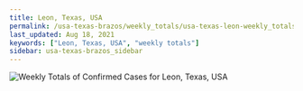 ```yaml
---
title: Leon, Texas, USA
permalink: /usa-texas-brazos/weekly_totals/usa-texas-leon-weekly_totals.html
last_updated: Aug 18, 2021
keywords: ["Leon, Texas, USA", "weekly totals"]
sidebar: usa-texas-brazos_sidebar
---
```


![Weekly Totals of Confirmed Cases for Leon, Texas, USA](/covid_tracker/images/graphs/usa-texas-leon-weekly_totals_graph.png)
